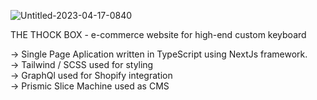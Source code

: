 ![Untitled-2023-04-17-0840](https://user-images.githubusercontent.com/49500162/232712869-230b8fad-80c6-4b56-964e-32f5261f0e82.png)

THE THOCK BOX -  e-commerce website for high-end custom keyboard  

-> Single Page Aplication written in TypeScript using NextJs framework.  
-> Tailwind / SCSS used for styling   
-> GraphQl used for Shopify integration   
-> Prismic Slice Machine used as CMS   
